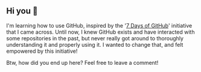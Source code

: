 ## Hi you 👋

I'm learning how to use GitHub, inspired by the '[7 Days of GitHub](https://github.com/orgs/community/discussions/166411)' initiative that I came across. Until now, I knew GitHub exists and have interacted with some repositories in the past, but never really got around to thoroughly understanding it and properly using it.
I wanted to change that, and felt empowered by this initiative!

Btw, how did you end up here? Feel free to leave a comment!
<!--
**pfuh3z/pfuh3z** is a ✨ _special_ ✨ repository because its `README.md` (this file) appears on your GitHub profile.

Here are some ideas to get you started:

- 🔭 I’m currently working on ...
- 🌱 I’m currently learning ...
- 👯 I’m looking to collaborate on ...
- 🤔 I’m looking for help with ...
- 💬 Ask me about ...
- 📫 How to reach me: ...
- 😄 Pronouns: ...
- ⚡ Fun fact: ...
-->
